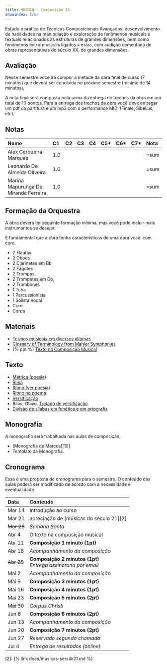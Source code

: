 ```yaml
---
title: MUSB18 - Composição IX
showindex: true
---
```


Estudo e prática de Técnicas Composicionais Avançadas: desenvolvimento de
habilidades na manipulação e exploração de fenômenos musicais e textuais
relacionados às estruturas de grandes dimensões, bem como fenômenos
extra-musicais ligados a estas, com audição comentada de obras representativas
do século XX, de grandes dimensões.


## Avaliação

Nesse semestre você irá compor a metade da obra final de curso (7 minutos) que
deverá ser concluída no próximo semestre (mínimo de 14 minutos).

A nota final será composta pela soma da entrega de trechos da obra em um total
de 10 pontos. Para a entrega dos trechos da obra você deve entregar um pdf da
partitura e um mp3 com a performance MIDI (Finale, Sibelius, etc).

## Notas

| Nome                                 | C1  | C2 | C3 | C4 | C5* | C6* | C7* | Nota |
|:-------------------------------------|:----|:---|:---|:---|:----|:----|:----|:-----|
| Alex Cerqueira Marques               | 1.0 |    |    |    |     |     |     | =sum |
| Leonardo De Almeida Oliveira         | 1.0 |    |    |    |     |     |     | =sum |
| Marina Mapurunga De Miranda Ferreira | 1.0 |    |    |    |     |     |     | =sum |

## Formação da Orquestra

A obra deverá ter seguinte formação mínima, mas você pode incluir mais
instrumentos se desejar:

<p class="alert alert-warning">
É fundamental que a obra tenha características de uma obra vocal com coro.
</p>

- 2 Flautas
- 2 Oboes
- 2 Clarinetes em Bb
- 2 Fagotes
- 2 Trompas,
- 2 Trompetes em Dó,
- 2 Trombones
- 1 Tuba
- 1 Percussionista
- 1 Solista Vocal
- Coro
- Corda

## Materiais

- [Termos musicais em diversos idiomas](https://web.library.yale.edu/cataloging/music/instname)
- [Glossary of Terminology from Mahler Symphonies](https://www.orchestralibrary.com/reftables/mahler2gloss.html)
- {% ppt %} [Texto na Composição Musical](https://docs.pkroger.com/Texto%20na%20Composição%20Musical.pptx)


## Texto

- [Métrica (poesia)](http://pt.wikipedia.org/wiki/Métrica_(poesia))
- [Rima](http://pt.wikipedia.org/wiki/Rima)
- [Ritmo (ver poesia)](http://pt.wikipedia.org/wiki/Ritmo)
- [Ritmo no poema](http://pt.wikipedia.org/wiki/Ritmo_no_poema)
- [Versificação](http://pt.wikipedia.org/wiki/Versificação)
- Bilac, Olavo. [Tratado de versificação](https://digital.bbm.usp.br/handle/bbm/4711).
- [Divisão de sílabas em fonética e em ortografia](http://www.academia.org.br/artigos/divisao-de-silabas-em-fonetica-e-em-ortografia)


## Monografia

A monografia será trabalhada nas aulas de composição.

- [Monografia de Marcos][10]
- Template da Monografia.


## Cronograma

Essa é uma proposta de cronograma para o semestre. O conteúdo das aulas poderá
ser modificado de acordo com a necessidade e eventualidade.


| Data       | Conteúdo                                                            |
|:-----------|:--------------------------------------------------------------------|
| Mar 14     | Introdução ao curso                                                 |
| Mar 21     | apreciação de [músicas do século 21][2]                             |
| ~~Mar 28~~ | _Semana Santa_                                                      |
| Abr 4      | O texto na composição musical                                       |
| Abr 11     | **Composição 1 minuto (1pt)**                                       |
| Abr 18     | _Acompanhamento da composição_                                      |
| ~~Abr 25~~ | **Composição 2 minutos (1pt)** </br> _Entrega assíncrona por email_ |
| Mai 2      | _Acompanhamento da composição_                                      |
| Mai 9      | **Composição 3 minutos (1pt)**                                      |
| Mai 16     | **Composição 4 minutos (1pt)**                                      |
| Mai 23     | **Composição 5 minutos (2pt)**                                      |
| ~~Mai 30~~ | _Corpus Christi_                                                    |
| Jun 6      | **Composição 6 minutos (2pt)**                                      |
| Jun 13     | _Acompanhamento da composição_                                      |
| Jun 20     | **Composição 7 minutos (2pt)**                                      |
| Jun 27     | _Reservado segunda chamada_                                         |
| Jul 4      | _Entrega de resultados (online)_                                    |


[1]: https://nuvem.ufba.br/s/SXPpxVJ1c4iBDcf
[2]: {% link docs/musicas-seculo21.md %}
